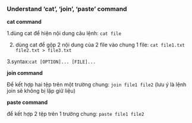 ### Understand ‘cat’, ‘join’, ‘paste’ command

**cat command**

1.dùng cat để hiện nội dung câu lệnh: `cat file`

2. dùng cat để gộp 2 nội dung của 2 file vào chung 1 file: `cat file1.txt file2.txt > file3.txt`

3.syntax:`cat [OPTION]... [FILE]...`

**join command**

Để kết hợp hai tệp trên một trường chung: `join file1 file2` (lưu ý là lệnh join sẽ không bị lặp giữ liệu)

**paste command**

để kết hợp 2 tệp trên 1 trường chung: `paste file1 file2`
